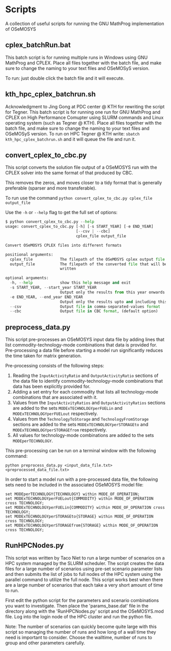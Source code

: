 # Scripts

A collection of useful scripts for running the GNU MathProg implementation of
OSeMOSYS

## cplex_batchRun.bat

This batch script is for running multiple runs in Windows using GNU MathProg
and CPLEX. Place all files together with the batch file, and make sure to change
the naming to your text files and OSeMOSyS version.

To run: just double click the batch file and it will execute.

## kth_hpc_cplex_batchrun.sh

Acknowledgment to Jing Gong at PDC center @ KTH for rewriting the script for Tegner.
This batch script is for running one run for GNU MathProg and CPLEX on High Performance Comupter using SLURM commands
and Linux operating system (such as Tegner @ KTH).
Place all files together with the batch file, and make sure to change the naming
to your text files and OSeMOSyS version.
To run on HPC Tegner @ KTH write: `sbatch kth_hpc_cplex_batchrun.sh`
and it will queue the file and run it.

## convert_cplex_to_cbc.py

This script converts the solution file output of a OSeMOSYS run with the CPLEX
solver into the same format of that produced by CBC.

This removes the zeros, and moves closer to a tidy format that is generally
preferable (sparser and more transferable).

To run use the command `python convert_cplex_to_cbc.py cplex_file output_file`

Use the `-h` or `--help` flag to get the full set of options:

```python
$ python convert_cplex_to_cbc.py --help
usage: convert_cplex_to_cbc.py [-h] [-s START_YEAR] [-e END_YEAR]
                               [--csv | --cbc]
                               cplex_file output_file

Convert OSeMOSYS CPLEX files into different formats

positional arguments:
  cplex_file            The filepath of the OSeMOSYS cplex output file
  output_file           The filepath of the converted file that will be
                        written

optional arguments:
  -h, --help            show this help message and exit
  -s START_YEAR, --start_year START_YEAR
                        Output only the results from this year onwards
  -e END_YEAR, --end_year END_YEAR
                        Output only the results upto and including this year
  --csv                 Output file in comma-separated-values format
  --cbc                 Output file in CBC format, (default option)
```

## preprocess_data.py

This script pre-processes an OSeMOSYS input data file by adding lines that list commodity-technology-mode combinations that data is provided for. Pre-processing a data file before starting a model run significantly reduces the time taken for matrix generation. 

Pre-processing consists of the following steps:
1. Reading the `InputActivityRatio` and `OutputActivityRatio` sections of the data file to identify commodity-technology-mode combinations that data has been explicitly provided for.
2. Adding a set entry for each commodity that lists all technology-mode combinations that are associated with it.  
3. Values from the `InputActivityRatios` and `OutputActivityRatios` sections are added to the sets `MODExTECHNOLOGYperFUELin` and `MODExTECHNOLOGYperFUELout` respectively.
4. Values from the `TechnologyToStorage` and `TechnologyFromStorage` sections are added to the sets `MODExTECHNOLOGYperSTORAGEto` and `MODExTECHNOLOGYperSTORAGEfrom` respectively.
5. All values for technology-mode combinations are added to the sets `MODEperTECHNOLOGY`.

This pre-processing can be run on a terminal window with the following command:
```
python preprocess_data.py <input_data_file.txt> <preprocessed_data_file.txt>
``` 

In order to start a model run with a pre-processed data file, the following sets need to be included in the associated OSeMOSYS model file:
```
set MODEperTECHNOLOGY{TECHNOLOGY} within MODE_OF_OPERATION;
set MODExTECHNOLOGYperFUELout{COMMODITY} within MODE_OF_OPERATION cross TECHNOLOGY;
set MODExTECHNOLOGYperFUELin{COMMODITY} within MODE_OF_OPERATION cross TECHNOLOGY;
set MODExTECHNOLOGYperSTORAGEto{STORAGE} within MODE_OF_OPERATION cross TECHNOLOGY;
set MODExTECHNOLOGYperSTORAGEfrom{STORAGE} within MODE_OF_OPERATION cross TECHNOLOGY;
```
## RunHPCNodes.py

This script was written by Taco Niet to run a large number of scenarios on a HPC system managed by the SLURM scheduler.  The script creates the data files for a large number of scenarios using pre-set scenario parameter lists and then submits the list of jobs to full nodes of the HPC system using the parallel command to utilize the full node.  This script works best when there are a large number of scenarios that each take a very short amount of time to run.

First edit the python script for the parameters and scenario combinations you want to investigate.  Then place the 'params_base.dat' file in the directory along with the 'RunHPCNodes.py' script and the OSeMOSYS.mod file.  Log into the login node of the HPC cluster and run the python file.

Note:  The number of scenarios can quickly become quite large with this script so managing the number of runs and how long of a wall time they need is important to consider.  Choose the walltime, number of runs to group and other parameters carefully.
